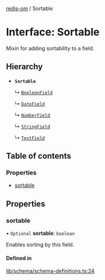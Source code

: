 [redis-om](../README.md) / Sortable

# Interface: Sortable

Mixin for adding sortability to a field.

## Hierarchy

- **`Sortable`**

  ↳ [`BooleanField`](BooleanField.md)

  ↳ [`DateField`](DateField.md)

  ↳ [`NumberField`](NumberField.md)

  ↳ [`StringField`](StringField.md)

  ↳ [`TextField`](TextField.md)

## Table of contents

### Properties

- [sortable](Sortable.md#sortable)

## Properties

### sortable

• `Optional` **sortable**: `boolean`

Enables sorting by this field.

#### Defined in

[lib/schema/schema-definitions.ts:24](https://github.com/redis/redis-om-node/blob/0843d26/lib/schema/schema-definitions.ts#L24)

